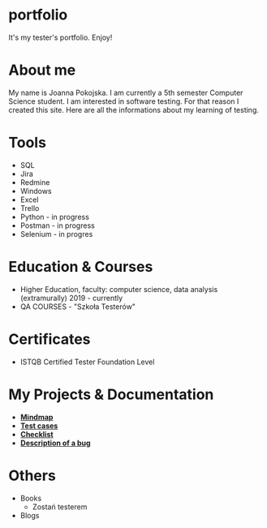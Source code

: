 # portfolio
It's my tester's portfolio. Enjoy!

# About me
My name is Joanna Pokojska. I am  currently a 5th semester Computer Science student. I am interested in software testing. For that reason I created this site. Here are all the informations about my learning of testing.

# Tools
 * SQL
 * Jira
 * Redmine
 * Windows
 * Excel
 * Trello
 * Python - in progress
 * Postman - in progress
 * Selenium - in progres

# Education & Courses
 * Higher Education, faculty: computer science, data analysis (extramurally) 2019 - currently
 * QA COURSES - "Szkoła Testerów"
 
# Certificates
 * ISTQB Certified Tester Foundation Level 
 
# My Projects & Documentation
 
 * [**Mindmap**](https://drive.google.com/file/d/1wcrXhg_5Iq2zBClRyrQfdS2QxauS4hC7/view?usp=sharing)
 * [**Test cases**](https://drive.google.com/file/d/1NiOqNlgQbxxVjs8GF-Qy5UL1nurHFLJV/view?usp=sharing)
 * [**Checklist**](https://drive.google.com/file/d/1F29D2BNR1H-8bJWYVQLC-1zI9gu7RpGk/view?usp=sharing)
 * [**Description of a bug**](https://drive.google.com/file/d/1Q1d_-1GjnLvyU9EGJUzB-xsDbRuP5EMy/view?usp=sharing)
# Others
 * Books
    * Zostań testerem
 * Blogs
